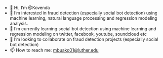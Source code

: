 - 👋 Hi, I’m @Kovenda
- 👀 I’m interested in fraud detection (especially social bot detection) using machine learning, natural language processing and regression modeling analysis.
- 🌱 I’m currently learning social bot detection using machine learning and regression modeling on twitter, facebook, youtube, soundcloud etc
- 💞️ I’m looking to collaborate on fraud detection projects (especially social bot detection)
- 📫 How to reach me: mbuako01@luther.edu 

<!---
Kovenda/Kovenda is a ✨ special ✨ repository because its `README.md` (this file) appears on your GitHub profile.
You can click the Preview link to take a look at your changes.
--->
